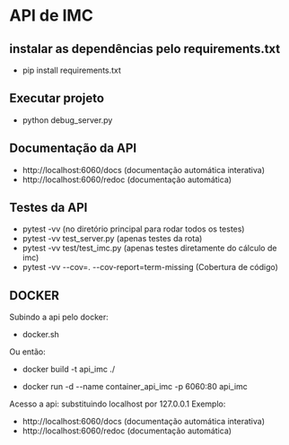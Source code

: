 # API de IMC
## instalar as dependências pelo requirements.txt
- pip install requirements.txt

## Executar projeto
- python debug_server.py

## Documentação da API
- http://localhost:6060/docs (documentação automática interativa)
- http://localhost:6060/redoc (documentação automática)

## Testes da API
- pytest -vv (no diretório principal para rodar todos os testes)
- pytest -vv test_server.py (apenas testes da rota)
- pytest -vv test/test_imc.py (apenas testes diretamente do cálculo de imc)
- pytest -vv --cov=. --cov-report=term-missing (Cobertura de código)

## DOCKER
Subindo a api pelo docker:

- docker.sh

Ou então:

- docker build -t api_imc ./

- docker run -d --name container_api_imc -p 6060:80 api_imc

Acesso a api: substituindo localhost por 127.0.0.1
Exemplo:
- http://localhost:6060/docs (documentação automática interativa)
- http://localhost:6060/redoc (documentação automática)
